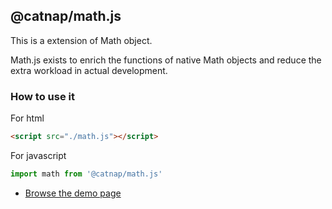 ## @catnap/math.js

This is a extension of Math object.

Math.js exists to enrich the functions of native Math objects and reduce the extra workload in actual development.

### How to use it

For html
```html
<script src="./math.js"></script>
```
For javascript
```javascript
import math from '@catnap/math.js'
```

* [Browse the demo page](https://kiccer.github.io/math.js/)
